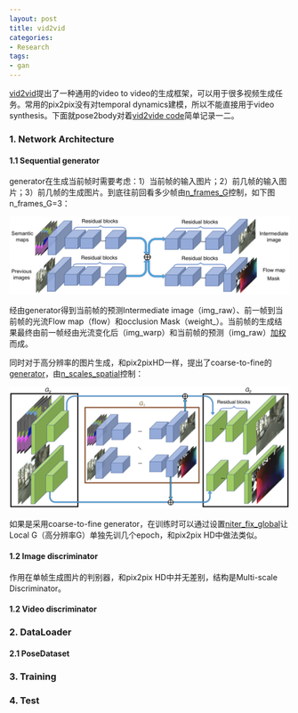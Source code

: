 ```yaml
---
layout: post
title: vid2vid
categories:
- Research
tags:
- gan
---
```


[vid2vid](https://arxiv.org/pdf/1808.06601.pdf)提出了一种通用的video to video的生成框架，可以用于很多视频生成任务。常用的pix2pix没有对temporal dynamics建模，所以不能直接用于video synthesis。下面就pose2body对着[vid2vide code](https://github.com/NVIDIA/vid2vid)简单记录一二。

### 1. Network Architecture

#### 1.1 Sequential generator

generator在生成当前帧时需要考虑：1）当前帧的输入图片；2）前几帧的输入图片；3）前几帧的生成图片。到底往前回看多少帧由[n_frames_G](https://github.com/NVIDIA/vid2vid/blob/master/options/base_options.py#L58)控制，如下图n_frames_G=3：

![CompositeGenerator](https://raw.githubusercontent.com/7color94/7color94.github.io/master/imgs/vid2vid/CompositeGenerator.png)

经由generator得到当前帧的预测Intermediate image（img_raw）、前一帧到当前帧的光流Flow map（flow）和occlusion Mask（weight_）。当前帧的生成结果最终由前一帧经由光流变化后（img_warp）和当前帧的预测（img_raw）[加权](https://github.com/NVIDIA/vid2vid/blob/master/models/networks.py#L188)而成。

同时对于高分辨率的图片生成，和pix2pixHD一样，提出了coarse-to-fine的[generator](https://github.com/NVIDIA/vid2vid/blob/master/models/networks.py#L201)，由[n_scales_spatial](https://github.com/NVIDIA/vid2vid/blob/master/options/base_options.py#L59)控制：

![CompositeLocalGenerator](https://raw.githubusercontent.com/7color94/7color94.github.io/master/imgs/vid2vid/CompositeLocalGenerator.png)

如果是采用coarse-to-fine generator，在训练时可以通过设置[niter_fix_global](https://github.com/NVIDIA/vid2vid/blob/master/options/train_options.py#L41)让Local G（高分辨率G）单独先训几个epoch，和pix2pix HD中做法类似。

#### 1.2 Image discriminator

作用在单帧生成图片的判别器，和pix2pix HD中并无差别，结构是Multi-scale Discriminator。

#### 1.2 Video discriminator

### 2. DataLoader

#### 2.1 PoseDataset

### 3. Training

### 4. Test